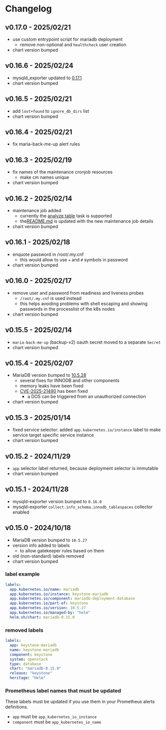 # Changelog

## v0.17.0 - 2025/02/21
* use custom entrypoint script for mariadb deployment
  * remove non-optional and `healthcheck` user creation
* chart version bumped

## v0.16.6 - 2025/02/24
* mysqld_exporter updated to [0.17.1](https://github.com/prometheus/mysqld_exporter/releases/tag/v0.17.1)
* chart version bumped

## v0.16.5 - 2025/02/21
* add `lost+found` to `ignore_db_dirs` list
* chart version bumped

## v0.16.4 - 2025/02/21
* fix maria-back-me-up alert rules

## v0.16.3 - 2025/02/19
* fix names of the maintenance cronjob resources
  * make cm names unique
* chart version bumped

## v0.16.2 - 2025/02/14
- maintenance job added
  - currently the [analyze table](https://mariadb.com/kb/en/analyze-table/) task is supported
  - the[README.md](README.md#analyzetable) is updated with the new maintenance job details
- chart version bumped

## v0.16.1 - 2025/02/18
* enquote password in /root/.my.cnf
  * this would allow to use `=` and `#` symbols in password
* chart version bumped

## v0.16.0 - 2025/02/17
* remove user and password from readiness and liveness probes
  * `/root/.my.cnf` is used instead
  * this helps avoiding problems with shell escaping and showing passwords in the processlist of the k8s nodes
* chart version bumped

## v0.15.5 - 2025/02/14
* `maria-back-me-up` (backup-v2) oauth secret moved to a separate `Secret`
* chart version bumped

## v0.15.4 - 2025/02/07
* MariaDB version bumped to [10.5.28](https://mariadb.com/kb/en/mariadb-10-5-28-release-notes/)
  * several fixes for INNODB and other components
  * memory leaks have been fixed
  * [CVE-2025-21490](http://cve.mitre.org/cgi-bin/cvename.cgi?name=CVE-2025-21490) has been fixed
    * a DOS can be triggered from an unauthorized connection
* chart version bumped

## v0.15.3 - 2025/01/14
- fixed service selector: added `app.kubernetes.io/instance` label to make service target specific service instance
- chart version bumped

## v0.15.2 - 2024/11/29
- `app` selector label returned, because deployment selector is immutable
- chart version bumped

## v0.15.1 - 2024/11/28
* mysqld-exporter version bumped to `0.16.0`
* mysqld-exporter `collect.info_schema.innodb_tablespaces` collector enabled

## v0.15.0 - 2024/10/18
* MariaDB version bumped to `10.5.27`
* version info added to labels
  * to allow gatekeeper rules based on them
* old (non-standard) labels removed
* chart version bumped

### label example
```yaml
labels:
  app.kubernetes.io/name: mariadb
  app.kubernetes.io/instance: keystone-mariadb
  app.kubernetes.io/component: mariadb-deployment-database
  app.kubernetes.io/part-of: keystone
  app.kubernetes.io/version: 10.5.27
  app.kubernetes.io/managed-by: "helm"
  helm.sh/chart: mariadb-0.15.0
```
### removed labels
```yaml
labels:
  app: keystone-mariadb
  name: keystone-mariadb
  component: keystone
  system: openstack
  type: database
  chart: "mariadb-0.15.0"
  release: "keystone"
  heritage: "Helm"
```

### Prometheus label names that must be updated
These labels must be updated if you use them in your Prometheus alerts definitions.
- `app` must be `app_kubernetes_io_instance`
- `component` must be `app_kubernetes_io_name`
